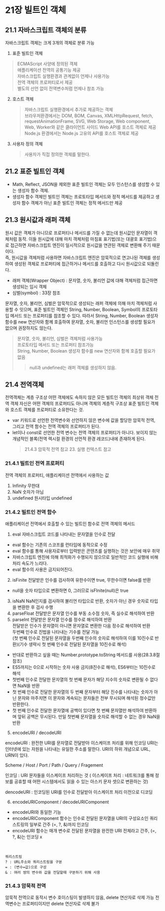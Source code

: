 # 21장 빌트인 객체

## 21.1 자바스크립트 객체의 분류

자바스크립트 객체는 크게 3개의 객체로 분류 가능

1. 표준 빌트인 객체

> ECMAScript 사양에 정의된 객체<br> 애플리케이션 전역의 공통기능 제공<br> 자바스크립트 실행환경과 관계없이 언제나 사용가능<br> 전역 객체의 프로퍼티로서 제공<br> 별도의 선언 없이 전역변수처럼 언제나 참조 가능

2. 호스트 객체

   > 자바스크립트 실행환경에서 추가로 제공하는 객체<br>
   > 브라우저환경에서는 DOM, BOM, Canvas, XMLHttpRequest, fetch, requestAnimationFrame, SVG, Web Storage, Web component, Web, Worker와 같은 클라이언트 사이드 Web API를 호스트 객체로 제공<br>
   > Node.js 환경에서는 Node.js 고유의 API를 호스트 객체로 제공

3. 사용자 정의 객체
   > 사용자가 직접 정의한 객체를 말한다.

## 21.2 표준 빌트인 객체

- Math, Reflect, JSON을 제외한 표준 빌트인 객체는 모두 인스턴스를 생성할 수 있는 생성자 함수 객체.
- 생성자 함수 객체인 빌트인 객체는 프로토타입 메서드와 정적 메서드를 제공하고 생성자 함수 객체가 아닌 표준 빌트인 객체는 정적 메서드만 제공

## 21.3 원시값과 래퍼 객체

원시 값은 객체가 아니므로 프로퍼티나 메서드를 가질 수 없는데 원시값인 문자열이 객체처럼 동작. 이들 원시값에 대해 마치 객체처럼 마침표 표기법(또는 대괄호 표기법)으로 접근하면 자바스크립트 엔진이 일시적으로 원시값을 연관된 객체로 변환해 주기 때문이다. <br>
즉, 원시값을 객체처럼 사용하면 자바스크립트 엔진은 암묵적으로 연고나된 객체를 생성하여 생성된 객체로 프로퍼티에 접근하거나 메서드를 호출하고 다시 원시값으로 되돌린다.

- 래퍼 객체(Wrapper Object) : 문자열, 숫자, 불리언 값에 대해 객체처럼 접근하면 생성되는 임시 객체
- 심벌(symbol) : 33장 참조

문자열, 숫자, 불리언, 심벌은 암묵적으로 생성되는 래퍼 객체에 의해 마치 객체처럼 사용할 수 잇으며, 표준 빌트인 객체인 String, Number, Boolean, Symbol의 프로토타입 메서드 또는 프로퍼티를 참조할 수 있다. 따라서 String, Number, Boolean 생성자 함수를 new 연산자와 함께 호출하여 문자열, 숫자, 불리언 인스턴스를 생성할 필요가 없으며 권장하지도 않는다.

> 문자열, 숫자, 불리언, 심벌은 객체처럼 사용가능<br>
> 프로토타입 메서드 또는 프로퍼티 참조가능<br>
> String, Number, Boolean 생성자 함수를 new 연산자와 함께 호출할 필요가 없음
>
> > null과 undefined는 래퍼 객체를 생성하지 않음.

## 21.4 전역객체

전역객체는 계층 구조상 어떤 객체에도 속하지 않은 모든 빌트인 객체의 최상위 객체
전역 객체 자신은 어떤 객체의 프로퍼티도 아니며 객체의 계층적 구조상 표준 빌트인 객체와 호스트 객체를 프로퍼티로 소유한다는 것.

- var 키워드로 선언한 전역변수와 선언하지 않은 변수에 값을 할당한 암묵적 전역, 그리고 전역 함수는 전역 객체의 프로퍼티가 된다.
- let이나 const로 선언한 전역 변수는 전역 객체의 프로퍼티가 아니다. 보이지 않는 개념적인 블록(전역 렉시컬 환경의 선언적 환경 레코드)내에 존재하게 된다.
  > 21.4.3 암묵적 전역 참고 23. 실행 컨텍스트 참고

### 21.4.1 빌트인 전역 프로퍼티

전역 객체의 프로퍼티, 애플리케이션 전역에서 사용하는 값

1.  Infinity
    무한대
2.  NaN
    숫자가 아님
3.  undefined
    원시타입 undefined

### 21.4.2 빌트인 전역 함수

애플리케이션 전역에서 호출할 수 있는 빌트인 함수로 전역 객체의 메서드

1.  eval
    자바스크립트 코드를 나타내는 문자열을 인수로 전달

- eval 함수는 기존의 스코프를 런타임에 동적으로 수정
- eval 함수를 통해 사용자로부터 입력받은 콘텐츠를 실행하는 것은 보안에 매우 취약
- 자바스크립트 엔진에 의해 최적화가 수행되지 않으므로 일반적인 코드 실행에 비해 처리 속도가 느리다.
- eval 함수의 사용은 금지되어진다.

2.  isFinite
    전달받은 인수를 검사하여 유한수이면 true, 무한수이면 false를 반환

- null을 숫자 타입으로 변환하면 0, 그러므로 isFInite(null)은 true

3.  isNaN
    NaN인지를 검사하여 불리언 타입으로 반환, 숫자가 아닌 경우 숫자로 타입을 변환한 후 검사 수행
4.  parseFloat
    전달받은 문자열 인수를 부동 소수점 숫자, 즉 실수로 해석하여 반환
5.  parseInt
    전달받은 문자열 인수를 정수로 해석하여 반환<br>
    전달받은 인수가 문자열이 아니면 문자열로 변환한 다음 정수로 해석하여 반환<br>
    두번째 인수로 진법을 나타내는 기수를 전달 가능<br>(첫 번째 인수로 전달된 문자열을 두번째 인수의 숫자로 해석하여 이를 10진수로 반환)(기수 생략시 첫 번째 인수로 전달된 문자열을 10진수로 해석)

- 반대로 반환하고 싶을 때는 Number.prototype.toString 메서드를 사용(28.3.8절 참조)<br>
- ES5까지는 0으로 시작하는 숫자 사용 금지(8진수로 해석), ES6부터는 10진수로 해석<br>
- 첫번째 인수로 전달한 문자열의 첫 번째 문자가 해당 지수의 숫자로 변환될 수 없다면 NaN을 반환<br>
- 첫 번째 인수로 전달한 문자열의 두 번째 문자부터 해당 진수를 나타내는 숫자가 아닌 문자와 마주치면 이 문자와 계속되는 문자들은 전부 무시되며 해석된 정수값만 반환한다.<br>
- 첫 번째 인수로 전달한 문자열에 공백이 있다면 첫 번째 문자열만 해석하여 반환하며 앞뒤 공백은 무시된다. 만일 첫번째 문자열을 숫자로 해석할 수 없는 경우 NaN을 반환<br>

5.  encodeURI / decodeURI<br>

encodeURI : 완전한 URI를 문자열로 전달받아 이스케이프 처리를 위해 인코딩 URI는 인터넷에 있는 자원을 나타내는 유일한 주소를 말한다. URI의 하위 개념으로 URL, URN이 있다.<br>

Scheme / Host / Port / Path / Query / Fragement<br>

인코딩 : URI 문자들을 이스케이프 처리하는 것 ( 이스케이프 처리 : 네트워크를 통해 정보를 공휴할 때 어떤 시스템에서도 읽을 수 있는 아스키 문자 셋으로 변환하는 것)<br>

dencodeURI : 인코딩된 URI를 인수로 전달받아 이스케이프 처리 이전으로 디코딩

6.  encodeURIComponent / decodeURIComponent

- encodeURI와 동일한 기능
- encodeURIComponent 함수는 인수로 전달된 문자열을 URI의 구성요소인 쿼리 스트링의 일부로 간주 (=, ?, &)까지 인코딩
- encodeURI 함수는 매개 변수로 전달된 문자열을 완전한 URI 전체라고 간주, (=, ?, &)는 인코딩 x<br>

<br>

    쿼리스트링
    ? : URL주소와 쿼리스트링을 구분
    = : (변수=값)으로 구성
    & : 여러 쌍의 변수와 값을 전달할때 구분하기 위해 사용

### 21.4.3 암묵적 전역

암묵적 전역으로 동작시 변수 호이스팅이 발생하지 않음, delete 연산자로 삭제 가능
전역변수는 프로퍼티이지만 delete 연산자로 삭제 불가
